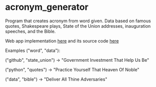 # acronym_generator
Program that creates acronym from word given. Data based on famous quotes, Shakespeare plays, State of the Union addresses, inauguration speeches, and the Bible.

Web app implementation [here](http://www.boboddy.net/) and its source code [here](https://github.com/jakeane/acronym_app)

Examples ("word", "data"): 

  ("github", "state_union") -> "Government Investment That Help Us Be"
  
  ("python", "quotes") -> "Practice Yourself That Heaven Of Noble"
  
  ("data", "bible") -> "Deliver All Thine Adversaries"
